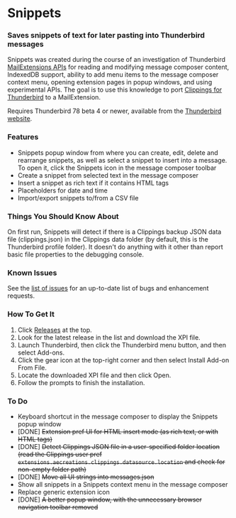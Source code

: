 # Snippets
### Saves snippets of text for later pasting into Thunderbird messages

Snippets was created during the course of an investigation of
Thunderbird [MailExtensions APIs](https://thunderbird-webextensions.readthedocs.io/en/latest/index.html) for reading and modifying message composer content, IndexedDB support, ability to add menu items to the message composer context menu, opening extension pages in popup windows, and using experimental APIs.  The goal is to use this knowledge to port [Clippings for Thunderbird](https://github.com/aecreations/clippings-tb) to a MailExtension.

Requires Thunderbird 78 beta 4 or newer, available from the [Thunderbird website](https://www.thunderbird.net/).

### Features

- Snippets popup window from where you can create, edit, delete and rearrange snippets, as well as select a snippet to insert into a message. To open it, click the Snippets icon in the message composer toolbar
- Create a snippet from selected text in the message composer
- Insert a snippet as rich text if it contains HTML tags
- Placeholders for date and time
- Import/export snippets to/from a CSV file

### Things You Should Know About

On first run, Snippets will detect if there is a Clippings backup JSON data file (clippings.json) in the Clippings data folder (by default, this is the Thunderbird profile folder).  It doesn't do anything with it other than report basic file properties to the debugging console.

### Known Issues

See the [list of issues](https://github.com/aecreations/snippets/issues) for an up-to-date list of bugs and enhancement requests.

### How To Get It

1. Click [Releases](https://github.com/aecreations/snippets/releases) at the top.
2. Look for the latest release in the list and download the XPI file.
3. Launch Thunderbird, then click the Thunderbird menu button, and then select Add-ons.
4. Click the gear icon at the top-right corner and then select Install Add-on From File.
5. Locate the downloaded XPI file and then click Open.
6. Follow the prompts to finish the installation.

### To Do

- Keyboard shortcut in the message composer to display the Snippets popup window
- [DONE] ~~Extension pref UI for HTML insert mode (as rich text, or with HTML tags)~~
- [DONE] ~~Detect Clippings JSON file in a user-specified folder location (read the Clippings user pref `extensions.aecreations.clippings.datasource.location` and check for non-empty folder path)~~
- [DONE] ~~Move all UI strings into messages.json~~
- Show all snippets in a Snippets context menu in the message composer
- Replace generic extension icon
- [DONE] ~~A better popup window, with the unnecessary browser navigation toolbar removed~~
